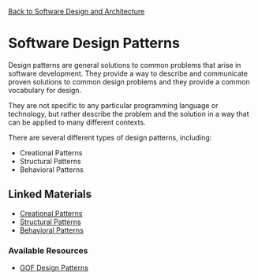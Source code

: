 [Back to Software Design and Architecture](topics/software-design-and-architecture/software-design-and-architecture.md)
# Software Design Patterns

Design patterns are general solutions to common problems that arise in software development. They provide a way to describe and communicate proven solutions to common design problems and they provide a common vocabulary for design. 

They are not specific to any particular programming language or technology, but rather describe the problem and the solution in a way that can be applied to many different contexts.

There are several different types of design patterns, including:

- Creational Patterns
- Structural Patterns
- Behavioral Patterns
## Linked Materials

- [Creational Patterns](creational-patterns.md)
- [Structural Patterns](structural-patterns.md)
- [Behavioral Patterns](behavioral-patterns.md)
### Available Resources
- [GOF Design Patterns](https://www.digitalocean.com/community/tutorials/gangs-of-four-gof-design-patterns)
